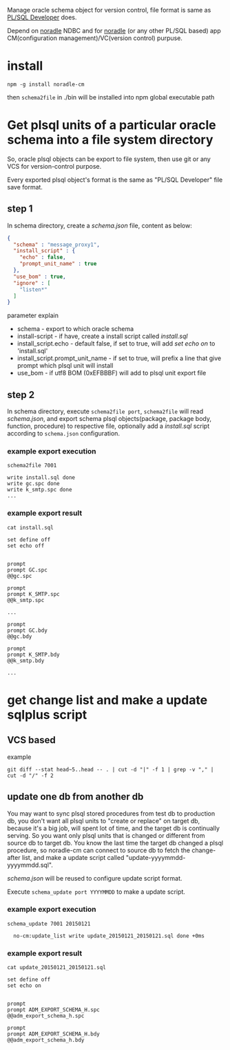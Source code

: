   Manage oracle schema object for version control,
file format is same as [PL/SQL Developer](http://www.allroundautomations.com/plsqldev.html) does.

  Depend on [noradle](https://github.com/kaven276/noradle) NDBC
and for [noradle](https://github.com/kaven276/noradle)
(or any other PL/SQL based)
app CM(configuration management)/VC(version control) purpuse.

# install

`npm -g install noradle-cm`

then `schema2file` in ./bin will be installed into npm global executable path

# Get plsql units of a particular oracle schema into a file system directory

  So, oracle plsql objects can be export to file system, then use git or any VCS for version-control purpose.

  Every exported plsql object's format is the same as "PL/SQL Developer" file save format.

## step 1
  In schema directory, create a *schema.json* file, content as below:

```JSON
{
  "schema" : "message_proxy1",
  "install_script" : {
    "echo" : false,
    "prompt_unit_name" : true
  },
  "use_bom" : true,
  "ignore" : [
    "listen*"
  ]
}
```

parameter explain

* schema - export to which oracle schema
* install-script - if have, create a install script called *install.sql*
* install_script.echo - default false, if set to true, will add *set echo on* to 'install.sql'
* install_script.prompt_unit_name - if set to true, will prefix a line that give prompt which plsql unit will install
* use_bom - if utf8 BOM (0xEFBBBF) will add to plsql unit export file

## step 2

  In schema directory, execute `schema2file port`, `schema2file` will read *schema.json*,
and export schema plsql objects(package, package body, function, procedure) to respective file,
optionally add a *install.sql* script according to `schema.json` configuration.


### example export execution

```shell
schema2file 7001

write install.sql done
write gc.spc done
write k_smtp.spc done
...

```

### example export result

```shell
cat install.sql

set define off
set echo off


prompt
prompt GC.spc
@@gc.spc

prompt
prompt K_SMTP.spc
@@k_smtp.spc

...

prompt
prompt GC.bdy
@@gc.bdy

prompt
prompt K_SMTP.bdy
@@k_smtp.bdy

...

```


# get change list and make a update sqlplus script

## VCS based

example

```shell
git diff --stat head~5..head -- . | cut -d "|" -f 1 | grep -v "," | cut -d "/" -f 2
```

## update one db from another db

  You may want to sync plsql stored procedures from test db to production db,
you don't want all plsql units to "create or replace" on target db,
because it's a big job, will spent lot of time, and the target db is continually serving.
So you want only plsql units that is changed or different from source db to target db.
You know the last time the target db changed a plsql procedure,
so noradle-cm can connect to source db to fetch the change-after list,
and make a update script called "update-yyyymmdd-yyyymmdd.sql".

  *schema.json* will be reused to configure update script format.

  Execute `schema_update port YYYYMMDD` to make a update script.

### example export execution

```shell
schema_update 7001 20150121

  no-cm:update_list write update_20150121_20150121.sql done +0ms
```

### example export result

```shell
cat update_20150121_20150121.sql

set define off
set echo on


prompt
prompt ADM_EXPORT_SCHEMA_H.spc
@@adm_export_schema_h.spc

prompt
prompt ADM_EXPORT_SCHEMA_H.bdy
@@adm_export_schema_h.bdy

```
